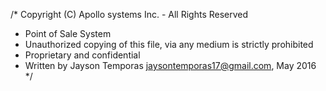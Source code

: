/* Copyright (C) Apollo systems Inc. - All Rights Reserved
 * Point of Sale System
 * Unauthorized copying of this file, via any medium is strictly prohibited
 * Proprietary and confidential
 * Written by Jayson Temporas <jaysontemporas17@gmail.com>, May 2016
 */